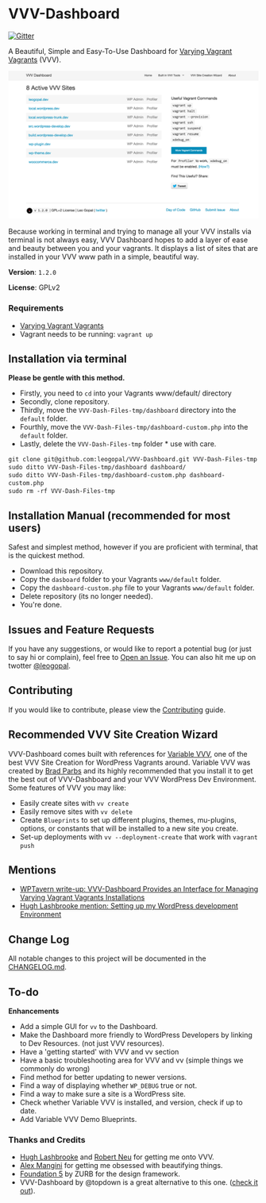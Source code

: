 VVV-Dashboard 
=============

[![Gitter](https://badges.gitter.im/Join%20Chat.svg)](https://gitter.im/leogopal/VVV-Dashboard?utm_source=badge&utm_medium=badge&utm_campaign=pr-badge&utm_content=badge)

A Beautiful, Simple and Easy-To-Use Dashboard for [Varying Vagrant Vagrants](https://github.com/Varying-Vagrant-Vagrants/VVV) (VVV).

![image](https://raw.githubusercontent.com/leogopal/VVV-Dashboard/master/dashboard-screenshot.png)

Because working in terminal and trying to manage all your VVV installs via terminal is not always easy, VVV Dashboard hopes to add a layer of ease and beauty between you and your vagrants. It displays a list of sites that are installed in your VVV www path in a simple, beautiful way.

**Version**: `1.2.0`

**License**: GPLv2

### Requirements

- [Varying Vagrant Vagrants](https://github.com/Varying-Vagrant-Vagrants/VVV)
- Vagrant needs to be running: `vagrant up`

## Installation via terminal

**Please be gentle with this method.**

- Firstly, you need to `cd` into your Vagrants www/default/ directory
- Secondly, clone repository.
- Thirdly, move the `VVV-Dash-Files-tmp/dashboard` directory into the `default` folder.
- Fourthly, move the `VVV-Dash-Files-tmp/dashboard-custom.php` into the `default` folder.
- Lastly, delete the `VVV-Dash-Files-tmp` folder * use with care.

```
git clone git@github.com:leogopal/VVV-Dashboard.git VVV-Dash-Files-tmp
sudo ditto VVV-Dash-Files-tmp/dashboard dashboard/
sudo ditto VVV-Dash-Files-tmp/dashboard-custom.php dashboard-custom.php
sudo rm -rf VVV-Dash-Files-tmp
```

## Installation Manual (recommended for most users)

Safest and simplest method, however if you are proficient with terminal, that is the quickest method.

- Download this repository.
- Copy the `dasboard` folder to your Vagrants `www/default` folder.
- Copy the `dashboard-custom.php` file to your Vagrants `www/default` folder.
- Delete repository (its no longer needed).
- You're done.

## Issues and Feature Requests

If you have any suggestions, or would like to report a potential bug (or just to say hi or complain), feel free to [Open an Issue](https://github.com/leogopal/VVV-Dashboard/issues/new). You can also hit me up on twotter [@leogopal](https://twitter.com/leogopal).

## Contributing

If you would like to contribute, please view the [Contributing](https://github.com/leogopal/VVV-Dashboard/blob/master/CONTRIBUTING.md) guide.

## Recommended VVV Site Creation Wizard

VVV-Dashboard comes built with references for [Variable VVV](https://github.com/bradp/vv), one of the best VVV Site Creation for WordPress Vagrants around. Variable VVV was created by [Brad Parbs](https://github.com/bradp) and its highly recommended that you install it to get the best out of VVV-Dashboard and your VVV WordPress Dev Environment. Some features of VVV you may like:

- Easily create sites with `vv create`
- Easily remove sites with `vv delete`
- Create `Blueprints` to set up different plugins, themes, mu-plugins, options, or constants that will be installed to a new site you create.
- Set-up deployments with `vv --deployment-create` that work with `vagrant push`

## Mentions

- [WPTavern write-up: VVV-Dashboard Provides an Interface for Managing Varying Vagrant Vagrants Installations](http://wptavern.com/vvv-dashboard-provides-an-interface-for-managing-varying-vagrant-vagrants-installations)
- [Hugh Lashbrooke mention: Setting up my WordPress development Environment](http://www.hughlashbrooke.com/2014/11/my-wordpress-development-environment/)

## Change Log

All notable changes to this project will be documented in the [CHANGELOG.md](https://github.com/leogopal/VVV-Dashboard/blob/master/CHANGELOG.md).

## To-do
**Enhancements**

* Add a simple GUI for `vv` to the Dashboard.
* Make the Dashboard more friendly to WordPress Developers by linking to Dev Resources. (not just VVV resources).
* Have a 'getting started' with VVV and vv section
* Have a basic troubleshooting area for VVV and vv (simple things we commonly do wrong)
* Find method for better updating to newer versions.
* Find a way of displaying whether `WP_DEBUG` true or not.
* Find a way to make sure a site is a WordPress site.
* Check whether Variable VVV is installed, and version, check if up to date.
* Add Variable VVV Demo Blueprints.

### Thanks and Credits

- [Hugh Lashbrooke](https://twitter.com/hlashbrooke) and [Robert Neu](https://twitter.com/rob_neu) for getting me onto VVV.
- [Alex Mangini](http://kolakube.com) for getting me obsessed with beautifying things.
- [Foundation 5](http://foundation.zurb.com/docs/) by ZURB for the design framework.
- VVV-Dashboard by @topdown is a great alternative to this one. ([check it out](https://github.com/topdown/VVV-Dashboard)).
